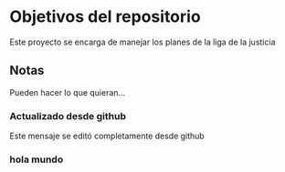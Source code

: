 # Objetivos del repositorio

Este proyecto se encarga de manejar los planes de la liga de la justicia


## Notas
Pueden hacer lo que quieran...

### Actualizado desde github
Este mensaje se editó completamente desde github

### hola mundo
